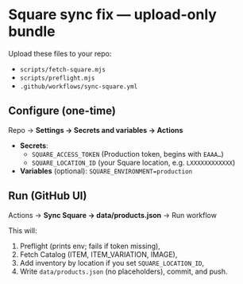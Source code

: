 # Square sync fix — upload-only bundle

Upload these files to your repo:

- `scripts/fetch-square.mjs`
- `scripts/preflight.mjs`
- `.github/workflows/sync-square.yml`

## Configure (one-time)
Repo → **Settings → Secrets and variables → Actions**
- **Secrets**:
  - `SQUARE_ACCESS_TOKEN` (Production token, begins with `EAAA…`)
  - `SQUARE_LOCATION_ID`  (your Square location, e.g. `LXXXXXXXXXXXX`)
- **Variables** (optional): `SQUARE_ENVIRONMENT=production`

## Run (GitHub UI)
Actions → **Sync Square → data/products.json** → Run workflow

This will:
1) Preflight (prints env; fails if token missing),
2) Fetch Catalog (ITEM, ITEM_VARIATION, IMAGE),
3) Add inventory by location if you set `SQUARE_LOCATION_ID`,
4) Write `data/products.json` (no placeholders), commit, and push.

